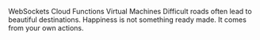 WebSockets Cloud Functions Virtual Machines Difficult roads often lead to beautiful destinations. Happiness is not something ready made. It comes from your own actions.

